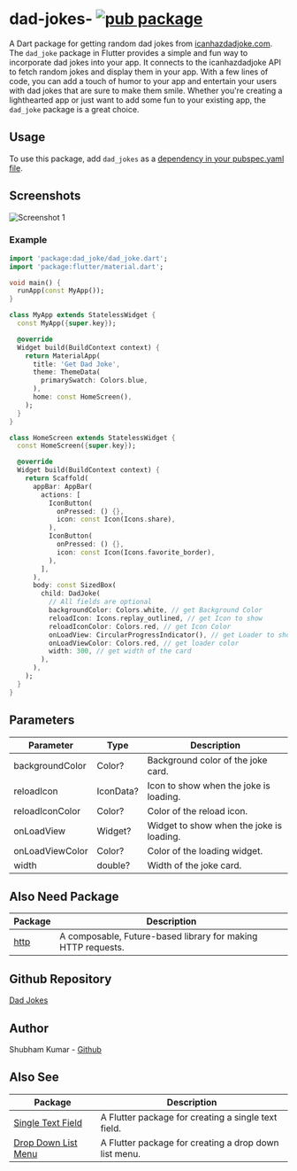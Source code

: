 # dad-jokes- [![pub package](https://img.shields.io/pub/v/dad_jokes.svg)](https://pub.dartlang.org/packages/dad_joke)

A Dart package for getting random dad jokes from [icanhazdadjoke.com](https://icanhazdadjoke.com/). The `dad_joke` package in Flutter provides a simple and fun way to incorporate dad jokes into your app. It connects to the icanhazdadjoke API to fetch random jokes and display them in your app. With a few lines of code, you can add a touch of humor to your app and entertain your users with dad jokes that are sure to make them smile. Whether you're creating a lighthearted app or just want to add some fun to your existing app, the `dad_joke` package is a great choice.

## Usage

To use this package, add `dad_jokes` as a [dependency in your pubspec.yaml file](https://flutter.io/platform-plugins/).

## Screenshots

![Screenshot 1](../dad_joke/assets/images/screenshot1.png)

### Example

```dart
import 'package:dad_joke/dad_joke.dart';
import 'package:flutter/material.dart';

void main() {
  runApp(const MyApp());
}

class MyApp extends StatelessWidget {
  const MyApp({super.key});

  @override
  Widget build(BuildContext context) {
    return MaterialApp(
      title: 'Get Dad Joke',
      theme: ThemeData(
        primarySwatch: Colors.blue,
      ),
      home: const HomeScreen(),
    );
  }
}

class HomeScreen extends StatelessWidget {
  const HomeScreen({super.key});

  @override
  Widget build(BuildContext context) {
    return Scaffold(
      appBar: AppBar(
        actions: [
          IconButton(
            onPressed: () {},
            icon: const Icon(Icons.share),
          ),
          IconButton(
            onPressed: () {},
            icon: const Icon(Icons.favorite_border),
          ),
        ],
      ),
      body: const SizedBox(
        child: DadJoke(
          // All fields are optional
          backgroundColor: Colors.white, // get Background Color
          reloadIcon: Icons.replay_outlined, // get Icon to show
          reloadIconColor: Colors.red, // get Icon Color
          onLoadView: CircularProgressIndicator(), // get Loader to show
          onLoadViewColor: Colors.red, // get loader color
          width: 300, // get width of the card
        ),
      ),
    );
  }
}

```

## Parameters

| Parameter       | Type      | Description                              |
| --------------- | --------- | ---------------------------------------- |
| backgroundColor | Color?    | Background color of the joke card.       |
| reloadIcon      | IconData? | Icon to show when the joke is loading.   |
| reloadIconColor | Color?    | Color of the reload icon.                |
| onLoadView      | Widget?   | Widget to show when the joke is loading. |
| onLoadViewColor | Color?    | Color of the loading widget.             |
| width           | double?   | Width of the joke card.                  |

## Also Need Package

| Package                               | Description                                                  |
| ------------------------------------- | ------------------------------------------------------------ |
| [http](https://pub.dev/packages/http) | A composable, Future-based library for making HTTP requests. |

## Github Repository

[Dad Jokes](https://github.com/shubham0809200/dad-jokes-)

## Author

Shubham Kumar - [Github](https://github.com/shubham0809200)

## Also See

| Package                                                             | Description                                           |
| ------------------------------------------------------------------- | ----------------------------------------------------- |
| [Single Text Field](https://pub.dev/packages/single_text_field)     | A Flutter package for creating a single text field.   |
| [Drop Down List Menu](https://pub.dev/packages/drop_down_list_menu) | A Flutter package for creating a drop down list menu. |
